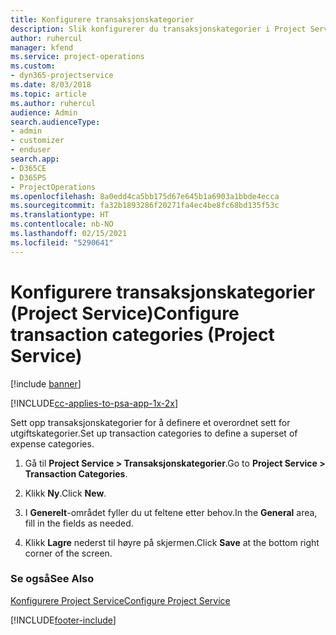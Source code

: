 ```yaml
---
title: Konfigurere transaksjonskategorier
description: Slik konfigurerer du transaksjonskategorier i Project Service
author: ruhercul
manager: kfend
ms.service: project-operations
ms.custom:
- dyn365-projectservice
ms.date: 8/03/2018
ms.topic: article
ms.author: ruhercul
audience: Admin
search.audienceType:
- admin
- customizer
- enduser
search.app:
- D365CE
- D365PS
- ProjectOperations
ms.openlocfilehash: 8a0edd4ca5bb175d67e645b1a6903a1bbde4ecca
ms.sourcegitcommit: fa32b1893286f20271fa4ec4be8fc68bd135f53c
ms.translationtype: HT
ms.contentlocale: nb-NO
ms.lasthandoff: 02/15/2021
ms.locfileid: "5290641"
---
```

# <a name="configure-transaction-categories-project-service"></a><span data-ttu-id="03712-103">Konfigurere transaksjonskategorier (Project Service)</span><span class="sxs-lookup"><span data-stu-id="03712-103">Configure transaction categories (Project Service)</span></span>

[!include [banner](../includes/psa-now-project-operations.md)]

[!INCLUDE[cc-applies-to-psa-app-1x-2x](../includes/cc-applies-to-psa-app-1x-2x.md)]

<span data-ttu-id="03712-104">Sett opp transaksjonskategorier for å definere et overordnet sett for utgiftskategorier.</span><span class="sxs-lookup"><span data-stu-id="03712-104">Set up transaction categories to define a superset of expense categories.</span></span>  
  
1.  <span data-ttu-id="03712-105">Gå til **Project Service > Transaksjonskategorier**.</span><span class="sxs-lookup"><span data-stu-id="03712-105">Go to **Project Service > Transaction Categories**.</span></span>  
  
2.  <span data-ttu-id="03712-106">Klikk **Ny**.</span><span class="sxs-lookup"><span data-stu-id="03712-106">Click **New**.</span></span>  
  
3.  <span data-ttu-id="03712-107">I **Generelt**-området fyller du ut feltene etter behov.</span><span class="sxs-lookup"><span data-stu-id="03712-107">In the **General** area, fill in the fields as needed.</span></span>  
  
4.  <span data-ttu-id="03712-108">Klikk **Lagre** nederst til høyre på skjermen.</span><span class="sxs-lookup"><span data-stu-id="03712-108">Click **Save** at the bottom right corner of the screen.</span></span>  
  
### <a name="see-also"></a><span data-ttu-id="03712-109">Se også</span><span class="sxs-lookup"><span data-stu-id="03712-109">See Also</span></span>  
 [<span data-ttu-id="03712-110">Konfigurere Project Service</span><span class="sxs-lookup"><span data-stu-id="03712-110">Configure Project Service</span></span>](../psa/configure.md)


[!INCLUDE[footer-include](../includes/footer-banner.md)]